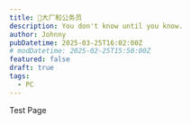 ```yaml
---
title: 💼大厂和公务员
description: You don't know until you know.
author: Johnny
pubDatetime: 2025-03-25T16:02:00Z
# modDatetime: 2025-02-25T15:50:00Z
featured: false
draft: true
tags:
  - PC
---
```


Test Page